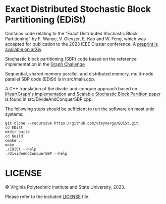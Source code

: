 # Exact Distributed Stochastic Block Partitioning (EDiSt)

Contains code relating to the "Exact Distributed Stochastic Block Partitioning" by F. Wanye, V. Gleyzer, E. Kao and W. Feng, which was accepted for publication to the 2023 IEEE Cluster conference. A [preprint is available on arXiv](https://arxiv.org/abs/2305.18663).

Stochastic block partitioning (SBP) code based on the reference implementation in the [Graph Challenge](http://graphchallenge.org)

Sequential, shared memory parallel, and distributed memory, multi-node parallel SBP code (EDiSt) is in src/main.cpp.

A C++ translation of the divide-and-conquer approach based on [iHeartGraph's implementation](https://github.com/iHeartGraph/GraphChallenge) and [Scalable Stochastic Block Partition paper](https://ieeexplore.ieee.org/document/8091050) is found in src/DivideAndConquerSBP.cpp.

The following steps should be sufficient to run the software on most unix systems:
```
git clone --recursive https://github.com/vtsynergy/EDiSt.git
cd EDiSt
mkdir build
cd build
cmake ..
make
./EDiSt --help
./DivideAndConquerSBP --help
```

# LICENSE 

&copy; Virginia Polytechnic Institute and State University, 2023.

Please refer to the included [LICENSE](./LICENSE) file.
